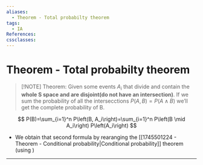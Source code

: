 ```yaml
---
aliases:
  - Theorem - Total probabilty theorem
tags:
  - IA
References: 
cssclasses:
---
```

# Theorem - Total probabilty theorem

> [!NOTE] Theorem: 
> Given some events $A_i$ that divide and contain the **whole S space and are disjoint(do not have an intersection)**. If we sum the probability of all the intersecctions $P(A,B) = P(A\land B)$ we’ll get the complete probability of B.

$$
P(B)=\sum_{i=1}^n P\left(B, A_i\right)=\sum_{i=1}^n P\left(B \mid A_i\right) P\left(A_i\right)
$$
+ We obtain that second formula by rearanging the [[1745501224 - Theorem - Conditional probability|Conditional probability]] theorem (using )
***